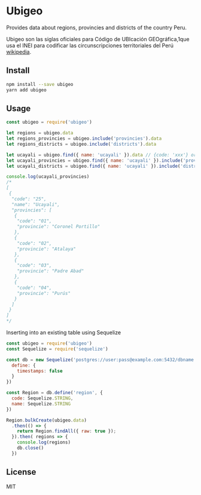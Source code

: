 # Ubigeo
Provides data about regions, provincies and districts of the country Peru.

Ubigeo son las siglas oficiales para Código de UBIcación GEOgráfica,1​ que usa el INEI para codificar las circunscripciones territoriales del Perú [wikipedia](https://es.wikipedia.org/wiki/Ubigeo).


## Install
```sh
npm install --save ubigeo
yarn add ubigeo
```

## Usage
```js
const ubigeo = require('ubigeo')

let regions = ubigeo.data
let regions_provincies = ubigeo.include('provincies').data
let regions_districts = ubigeo.include('districts').data

let ucayali = ubigeo.find({ name: 'ucayali' }).data // {code: 'xxx'} or {name: 'xxx'}
let ucayali_provincies = ubigeo.find({ name: 'ucayali' }).include('provincies').data
let ucayali_districts = ubigeo.find({ name: 'ucayali' }).include('districts').data

console.log(ucayali_provincies)
/*
[
 {
  "code": "25",
  "name": "Ucayali",
  "provincies": [
   {
    "code": "01",
    "provincie": "Coronel Portillo"
   },
   {
    "code": "02",
    "provincie": "Atalaya"
   },
   {
    "code": "03",
    "provincie": "Padre Abad"
   },
   {
    "code": "04",
    "provincie": "Purús"
   }
  ]
 }
]
*/
```

Inserting into an existing table using Sequelize

```js
const ubigeo = require('ubigeo')
const Sequelize = require('sequelize')

const db = new Sequelize('postgres://user:pass@example.com:5432/dbname', {
  define: {
    timestamps: false
  }
})

const Region = db.define('region', {
  code: Sequelize.STRING,
  name: Sequelize.STRING
})

Region.bulkCreate(ubigeo.data)
  .then(() => {
    return Region.findAll({ raw: true });
  }).then( regions => {
    console.log(regions)
    db.close()
  })
```

## License
MIT
